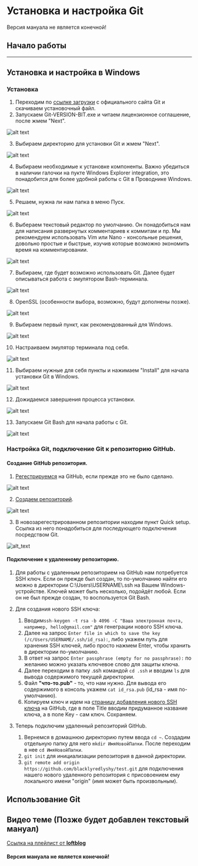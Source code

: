 # Установка и настройка Git
Версия мануала не является конечной!

## Начало работы
***
## Установка и настройка в Windows
### Установка
1. Переходим по [ссылке загрузки](https://git-scm.com/download/win) с официального сайта Git и скачиваем установочный файл.
2. Запускаем Git-VERSION-BIT.exe и читаем лицензионное соглашение, после жмем "Next".

![alt text](images/1.png)

3. Выбираем директорию для установки Git и жмем "Next".

![alt text](images/2.png)

4. Выбираем необходимые к установке компоненты. Важно убедиться в наличии галочки на пукте Windows Explorer integration, это понадобится для более удобной работы с Git в Проводнике Windows.

![alt text](images/3.png)

5. Решаем, нужна ли нам папка в меню Пуск.

![alt text](images/4.png)

6. Выбераем текстовый редактор по умолчанию. Он понадобиться нам для написания развернутых комментариев к коммитам и пр. Мы рекомендуем использовать Vim или Nano - консольные решения, довольно простые и быстрые, изучив которые возможно экономить время на комментировании.

![alt text](images/5.png)

7. Выбираем, где будет возможно использовать Git. Далее будет описываться работа с эмулятором Bash-терминала.

![alt text](images/6.png)

8. OpenSSL (особенности выбора, возможно, будут дополнены позже).

![alt text](images/7.png)

9. Выбираем первый пункт, как рекомендованный для Windows.

![alt text](images/8.png)

10. Настраиваем эмулятор терминала под себя.

![alt text](images/9.png)

11. Выбираем нужные для себя пункты и нажимаем "Install" для начала установки Git в Windows.

![alt text](images/10.png)

12. Дожидаемся завершения процесса установки.

![alt text](images/11.png)

13. Запускаем Git Bash для начала работы с Git.

![alt text](images/12.png)

### Настройка Git, подключение Git к репозиторию GitHub. 
#### Создание GitHub репозитория.
1. [Регестрируемся](https://github.com/join) на GitHub, если прежде это не было сделано.

![alt text](images/reggit.png)

2. [Создаем репозиторий](https://github.com/new).

![alt text](images/newrepgit.png)

3. В новозарегестрированном репозитории находим пункт Quick setup. Ссылка из него понадобиться для последующего подключения посредством Git.

![alt_text](images/repquicksetup.png)


#### Подключение к удаленному репозиторию.
1. Для работы с удаленным репозиторием на GitHub нам потребуется SSH ключ. Если он прежде был создан, то по-умолчанию найти его можно в директории C:\Users\USERNAME\\.ssh на Вашем Windows-устройстве. Ключей может быть несколько, подойдёт любой. Если он не был прежде создан, то воспользуется Git Bash.

2. Для создания нового SSH ключа: 
	1. Вводим`ssh-keygen -t rsa -b 4096 -C "Ваша электронная почта, например, hello@gmail.com"` для генеграции нового SSH ключа.
	2. Далее на запрос `Enter file in which to save the key (/c/Users/USERNAME/.ssh/id_rsa):`, либо укажем путь для хранения SSH ключей, либо просто нажмем Enter, чтобы хранить в директории по-умолчанию.
	3. В ответ на запрос `Enter passphrase (empty for no passphrase):` по желанию можно указать ключевое слово для защиты ключа.
	4. Далее переходим в папку .ssh командой `cd .ssh` и вводим `ls` для вывода содержимого текущей директории.
	5. Файл **"что-то.pub"** - то, что нам нужно. Для вывода его содержимого в консоль укажем `cat id_rsa.pub` (id_rsa - имя по-умолчанию).
	6. Копируем ключ и идем на [страницу добавления нового SSH ключа](https://github.com/settings/ssh/new) на GitHub, где в поле Title вводим придуманное название ключа, а в поле Key - сам ключ. Сохраняем.
	
3. Теперь подключим удаленный репозиторий GitHub.
	1. Вернемся в домашнюю директорию путем ввода `cd ~`. Создадим отдельную папку для него `mkdir ИмяНовойПапки`. После переходим в нее `cd ИмяНовойПапки`.
	2. `git init` для инициализации репозитория в данной директории.
	3. `git remote add origin https://github.com/blacklyredlyshy/test.git` для подключения нашего нового удаленного репозитория с присовоением ему локального имени "origin" (имя может быть произвольным).

## Использование Git
## Видео теме (Позже будет добавлен текстовый мануал)
[Ссылка на плейлист от **loftblog**](https://www.youtube.com/playlist?list=PLY4rE9dstrJyTdVJpv7FibSaXB4BHPInb)

#### Версия мануала не является конечной!
